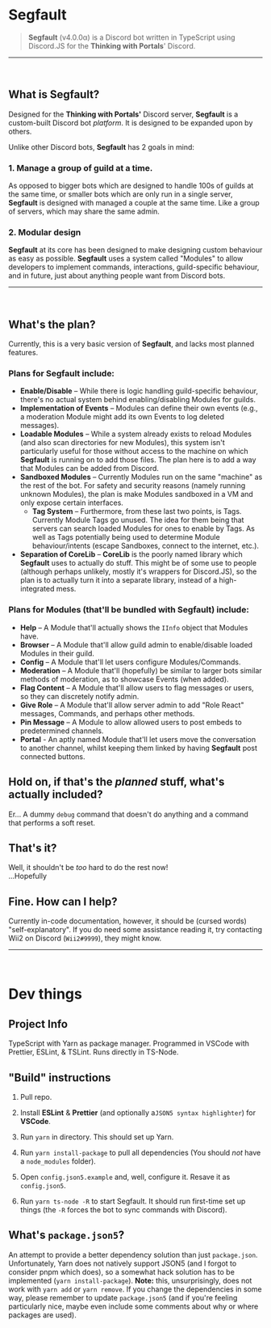 # Segfault

> **Segfault** (v4.0.0α) is a Discord bot written in TypeScript using Discord.JS for the
**Thinking with Portals**' Discord.

----
<br/>

## What is **Segfault**?
Designed for the **Thinking with Portals'** Discord server, **Segfault** is a
custom-built Discord bot _platform_. It is designed to be expanded upon by
others.

Unlike other Discord bots, **Segfault** has 2 goals in mind:
### 1. Manage a group of guild at a time.
As opposed to bigger bots which are designed to handle 100s of guilds at the
same time, or smaller bots which are only run in a single server, **Segfault**
is designed with managed a couple at the same time. Like a group of servers,
which may share the same admin.
### 2. Modular design
**Segfault** at its core has been designed to make designing custom behaviour
as easy as possible. **Segfault** uses a system called "Modules" to allow
developers to implement commands, interactions, guild-specific behaviour, and in
future, just about anything people want from Discord bots.

----
<br/>

## What's the plan?
Currently, this is a very basic version of **Segfault**, and lacks most planned
features.

### Plans for **Segfault** include:
 - **Enable/Disable** – While there is logic handling guild-specific behaviour,
 there's no actual system behind enabling/disabling Modules for guilds.
 - **Implementation of Events** – Modules can define their own events (e.g., a
 moderation Module might add its own Events to log deleted messages).
 - **Loadable Modules** – While a system already exists to reload Modules (and 
 also scan directories for new Modules), this system isn't particularly useful
 for those without access to the machine on which **Segfault** is running on to
 add those files. The plan here is to add a way that Modules can be added from
 Discord.
 - **Sandboxed Modules** – Currently Modules run on the same "machine" as the
 rest of the bot. For safety and security reasons (namely running unknown
 Modules), the plan is make Modules sandboxed in a VM and only expose certain
 interfaces.
    - **Tag System** – Furthermore, from these last two points, is Tags.
    Currently Module Tags go unused. The idea for them being that servers can
    search loaded Modules for ones to enable by Tags. As well as Tags
    potentially being used to determine Module behaviour/intents (escape
    Sandboxes, connect to the internet, etc.).
 - **Separation of CoreLib** – **CoreLib** is the poorly named library which
 **Segfault** uses to actually do stuff. This might be of some use to people
 (although perhaps unlikely, mostly it's wrappers for Discord.JS), so the plan
 is to actually turn it into a separate library, instead of a high-integrated
 mess.

### Plans for Modules (that'll be bundled with **Segfault**) include:
 - **Help** – A Module that'll actually shows the `IInfo` object that Modules
 have.
 - **Browser** – A Module that'll allow guild admin to enable/disable loaded
 Modules in their guild.
 - **Config** – A Module that'll let users configure Modules/Commands.
 - **Moderation** – A Module that'll (hopefully) be similar to larger bots
 similar methods of moderation, as to showcase Events (when added).
 - **Flag Content** – A Module that'll allow users to flag messages or users,
 so they can discretely notify admin.
 - **Give Role** – A Module that'll allow server admin to add "Role React"
 messages, Commands, and perhaps other methods.
 - **Pin Message** – A Module to allow allowed users to post embeds to
 predetermined channels.
 - **Portal** - An aptly named Module that'll let users move the conversation
 to another channel, whilst keeping them linked by having **Segfault** post
 connected buttons.



 ## Hold on, if that's the _planned_ stuff, what's actually included?
 Er... A dummy `debug` command that doesn't do anything and a command that
 performs a soft reset.



 ## That's it?
 Well, it shouldn't be _too_ hard to do the rest now!<br/>
 ...Hopefully

 ## Fine. How can I help?
 Currently in-code documentation, however, it should be (cursed words)
 "self-explanatory". If you do need some assistance reading it, try contacting
 Wii2 on Discord (`Wii2#9999`), they might know.

 ----
<br/>

# Dev things

## Project Info
TypeScript with Yarn as package manager.
Programmed in VSCode with Prettier, ESLint, & TSLint.
Runs directly in TS-Node.



## "Build" instructions
1. Pull repo.

2. Install **ESLint** & **Prettier** (and optionally a`JSON5 syntax
highlighter`) for **VSCode**.

3. Run `yarn` in directory. This should set up Yarn.

4. Run `yarn install-package` to pull all dependencies (You should _not_ have a
`node_modules` folder).

5. Open `config.json5.example` and, well, configure it. Resave it as
`config.json5`.

6. Run `yarn ts-node -R` to start Segfault. It should run first-time set up
things (the `-R` forces the bot to sync commands with Discord).



## What's `package.json5`?
An attempt to provide a better dependency solution than just `package.json`.
Unfortunately, Yarn does not natively support JSON5 (and I forgot to consider
pnpm which does), so a somewhat hack solution has to be implemented
(`yarn install-package`). **Note:** this, unsurprisingly, does not work with
`yarn add` or `yarn remove`. If you change the dependencies in some way, please
remember to update `package.json5` (and if you're feeling particularly nice, 
maybe even include some comments about why or where packages are used).